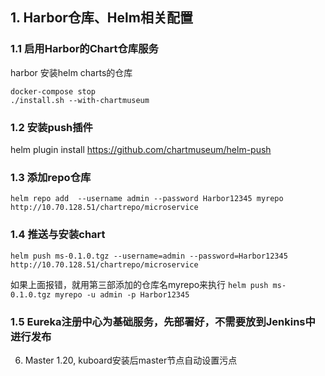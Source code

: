  ## 1. Harbor仓库、Helm相关配置 
### 1.1 启用Harbor的Chart仓库服务
harbor 安装helm charts的仓库 
  ``` 
  docker-compose stop
 ./install.sh --with-chartmuseum
 ```

### 1.2 安装push插件
helm plugin install https://github.com/chartmuseum/helm-push

### 1.3 添加repo仓库
```helm repo add  --username admin --password Harbor12345 myrepo http://10.70.128.51/chartrepo/microservice```

### 1.4 推送与安装chart
```helm push ms-0.1.0.tgz --username=admin --password=Harbor12345 http://10.70.128.51/chartrepo/microservice```

如果上面报错，就用第三部添加的仓库名myrepo来执行
``` helm push ms-0.1.0.tgz myrepo -u admin -p Harbor12345 ```


### 1.5 Eureka注册中心为基础服务，先部署好，不需要放到Jenkins中进行发布

6. Master 1.20, kuboard安装后master节点自动设置污点
